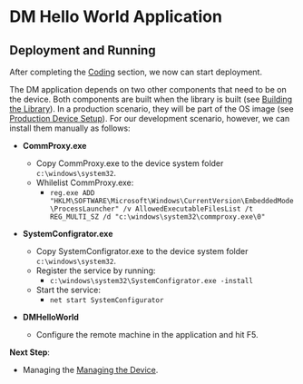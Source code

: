 # DM Hello World Application
## Deployment and Running

After completing the [Coding](dm-hello-world-coding.md) section, we now can start deployment.

The DM application depends on two other components that need to be on the device. Both components are built when the library is built (see [Building the Library](building-the-library.md)).
In a production scenario, they will be part of the OS image (see [Production Device Setup](production-device-setup.md)). For our development scenario, however, we can install them manually as follows:

- **CommProxy.exe**
  - Copy CommProxy.exe to the device system folder `c:\windows\system32`.
  - Whilelist CommProxy.exe:
      - `reg.exe ADD "HKLM\SOFTWARE\Microsoft\Windows\CurrentVersion\EmbeddedMode\ProcessLauncher" /v AllowedExecutableFilesList /t REG_MULTI_SZ /d "c:\windows\system32\commproxy.exe\0"`

- **SystemConfigrator.exe**
  - Copy SystemConfigrator.exe to the device system folder `c:\windows\system32`.
  - Register the service by running:
      - `c:\windows\system32\SystemConfigrator.exe -install`
  - Start the service:
      - `net start SystemConfigurator`

- **DMHelloWorld**
  - Configure the remote machine in the application and hit F5.

**Next Step**:

- Managing the [Managing the Device](dm-hello-world-managing.md).